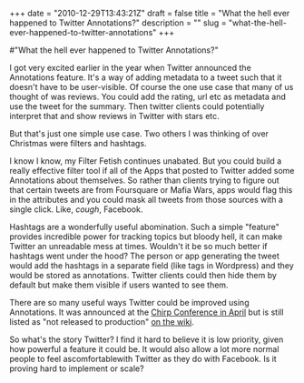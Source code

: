 +++
date = "2010-12-29T13:43:21Z"
draft = false
title = "What the hell ever happened to Twitter Annotations?"
description = ""
slug = "what-the-hell-ever-happened-to-twitter-annotations"
+++

#"What the hell ever happened to Twitter Annotations?"


 I got very excited earlier in the year when Twitter announced the Annotations feature. It&#39;s a way of adding metadata to a tweet such that it doesn&#39;t have to be user-visible. Of course the one use case that many of us thought of was reviews. You could add the rating, url etc as metadata and use the tweet for the summary. Then twitter clients could potentially interpret that and show reviews in Twitter with stars etc.<p /><div>But that&#39;s just one simple use case. Two others I was thinking of over Christmas were filters and hashtags.</div><p /><div>I know I know, my Filter Fetish continues unabated. But you could build a really effective filter tool if all of the Apps that posted to Twitter added some Annotations about themselves. So rather than clients trying to figure out that certain tweets are from Foursquare or Mafia Wars, apps would flag this in the attributes and you could mask all tweets from those sources with a single click. Like, *cough*, Facebook.</div> <p /><div>Hashtags are a wonderfully useful abomination. Such a simple &quot;feature&quot; provides incredible power for tracking topics but bloody hell, it can make Twitter an unreadable mess at times. Wouldn&#39;t it be so much better if hashtags went under the hood? The person or app generating the tweet would add the hashtags in a separate field (like tags in Wordpress) and they would be stored as annotations. Twitter clients could then hide them by default but make them visible if users wanted to see them.</div> <p /><div>There are so many useful ways Twitter could be improved using Annotations. It was announced at the <a href="http://gigaom.com/2010/04/14/twitter-launches-places-annotations-user-streams-for-developers/">Chirp Conference in April</a> but is still listed as &quot;not released to production&quot; <a href="http://dev.twitter.com/pages/annotations_overview">on the wiki</a>.</div> <p /><div>So what&#39;s the story Twitter? I find it hard to believe it is low priority, given how powerful a feature it could be. It would also allow a lot more normal people to feel ascomfortablewith Twitter as they do with Facebook. Is it proving hard to implement or scale?</div>
 